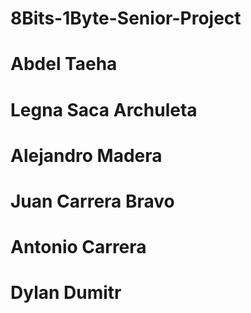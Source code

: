 ﻿# 8Bits-1Byte-Senior-Project

# Abdel Taeha

# Legna Saca Archuleta

# Alejandro Madera

# Juan Carrera Bravo

# Antonio Carrera

# Dylan Dumitr
